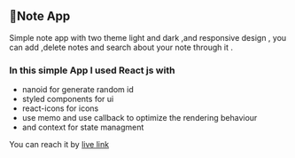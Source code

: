 ## 📌Note App 
 Simple note app with two theme light and dark ,and responsive design , you can add ,delete notes and search about your note through it . 
### In this simple App I used React js with 
- nanoid for generate random id 
- styled components for ui 
- react-icons for icons
- use memo and use callback to optimize the rendering behaviour
- and context for state managment 

You can reach it by [live link](https://note-app-heba.netlify.app/)
